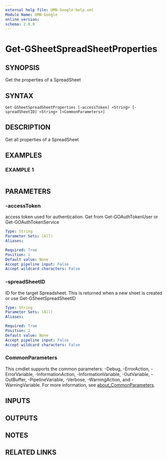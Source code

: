 ```yaml
---
external help file: UMN-Google-help.xml
Module Name: UMN-Google
online version:
schema: 2.0.0
---
```


# Get-GSheetSpreadSheetProperties

## SYNOPSIS
Get the properties of a SpreadSheet

## SYNTAX

```
Get-GSheetSpreadSheetProperties [-accessToken] <String> [-spreadSheetID] <String> [<CommonParameters>]
```

## DESCRIPTION
Get all properties of a SpreadSheet

## EXAMPLES

### EXAMPLE 1
```

```

## PARAMETERS

### -accessToken
access token used for authentication. 
Get from Get-GOAuthTokenUser or Get-GOAuthTokenService

```yaml
Type: String
Parameter Sets: (All)
Aliases:

Required: True
Position: 1
Default value: None
Accept pipeline input: False
Accept wildcard characters: False
```

### -spreadSheetID
ID for the target Spreadsheet. 
This is returned when a new sheet is created or use Get-GSheetSpreadSheetID

```yaml
Type: String
Parameter Sets: (All)
Aliases:

Required: True
Position: 2
Default value: None
Accept pipeline input: False
Accept wildcard characters: False
```

### CommonParameters
This cmdlet supports the common parameters: -Debug, -ErrorAction, -ErrorVariable, -InformationAction, -InformationVariable, -OutVariable, -OutBuffer, -PipelineVariable, -Verbose, -WarningAction, and -WarningVariable. For more information, see [about_CommonParameters](http://go.microsoft.com/fwlink/?LinkID=113216).

## INPUTS

## OUTPUTS

## NOTES

## RELATED LINKS
